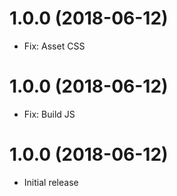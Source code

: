 # 1.0.0 (2018-06-12)

- Fix: Asset CSS

# 1.0.0 (2018-06-12)

- Fix: Build JS

# 1.0.0 (2018-06-12)

- Initial release